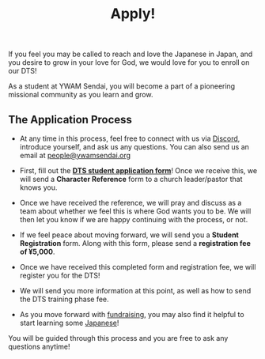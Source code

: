 ﻿---
id: apply
title: Apply!
---

If you feel you may be called to reach and love the Japanese in Japan, and you desire to grow in your love for God, we would love for you to enroll on our DTS!

As a student at YWAM Sendai, you will become a part of a pioneering missional community as you learn and grow.

## The Application Process

* At any time in this process, feel free to connect with us via [Discord](communication.md), introduce yourself, and ask us any questions. You can also send us an email at [people@ywamsendai.org](mailto:people@ywamsendai.org)

* First, fill out the **[DTS student application form](https://www.ywamsendai.org/en/dtsapp/)**! Once we receive this, we will send a **Character Reference** form to a church leader/pastor that knows you.

* Once we have received the reference, we will pray and discuss as a team about whether we feel this is where God wants you to be. We will then let you know if we are happy continuing with the process, or not.

* If we feel peace about moving forward, we will send you a **Student Registration** form. Along with this form, please send a **registration fee of ¥5,000**.

* Once we have received this completed form and registration fee, we will register you for the DTS!

* We will send you more information at this point, as well as how to send the DTS training phase fee.

* As you move forward with [fundraising](fundraising.md), you may also find it helpful to start learning some [Japanese](../lifeinjapan/language.md)! 

You will be guided through this process and you are free to ask any questions anytime!
